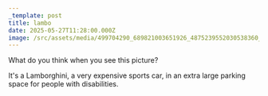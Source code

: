 ```yaml
---
_template: post
title: lambo
date: 2025-05-27T11:28:00.000Z
image: /src/assets/media/499704290_689821003651926_4875239552030538360_n.jpg
---
```


What do you think when you see this picture?

It's a Lamborghini, a very expensive sports car, in an extra large parking space for people with disabilities.
